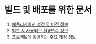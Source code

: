 # 빌드 및 배포를 위한 문서
1. [애플리케이션 설정 및 버전 정보](./애플리케이션_환경.md)  
2. [빌드 시 사용되는 환경변수 정보](./환경변수.md)  
3. [프로젝트에 활용되는 주요 계정 정보](./MySQL&Jenkins.md)
